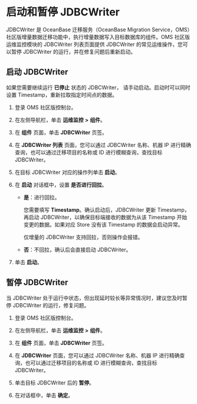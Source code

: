 # 启动和暂停 JDBCWriter

JDBCWriter 是 OceanBase 迁移服务（OceanBase Migration Service，OMS）社区版增量数据迁移功能中，执行增量数据写入目标数据库的组件。OMS 社区版运维监控模块的 JDBCWriter 列表页面提供 JDBCWriter 的常见运维操作，您可以暂停 JDBCWriter 的运行，并在修复问题后重新启动。

## 启动 JDBCWriter

如果您需要继续运行 **已停止** 状态的 JDBCWriter， 请手动启动。启动时可以同时设置 Timestamp，重新拉取指定时间点的数据。

1. 登录 OMS 社区版控制台。

2. 在左侧导航栏，单击 **运维监控** **\>** **组件**。

3. 在 **组件** 页面，单击 **JDBCWriter** 页签。

4. 在 **JDBCWriter 列表** 页面，您可以通过 JDBCWriter 名称、机器 IP 进行精确查询，也可以通过迁移项目的名称或 ID 进行模糊查询，查找目标 JDBCWriter。

5. 在目标 JDBCWriter 对应的操作列单击 **启动**。

6. 在 **启动** 对话框中，设置 **是否进行回拉**。

   * **是**：进行回拉。

     您需要填写 **Timestamp**。确认启动后，JDBCWriter 更新 Timestamp，再启动 JDBCWriter，以确保目标端接收的数据为从该 Timestamp 开始变更的数据。如果对应 Store 没有该 Timestamp 的数据会启动异常。

     仅增量的 JDBCWriter 支持回拉，否则操作会报错。
   
   * **否**：不回拉，确认后会直接启动 JDBCWriter。

7. 单击 **启动**。

## 暂停 JDBCWriter

当 JDBCWriter 处于运行中状态，但出现延时较长等异常情况时，建议您及时暂停 JDBCWriter 的运行，修复问题。 

1. 登录 OMS 社区版控制台。

2. 在左侧导航栏，单击 **运维监控** **\>** **组件**。

3. 在 **组件** 页面，单击 **JDBCWriter** 页签。

4. 在 **JDBCWriter** 页面，您可以通过 JDBCWriter 名称、机器 IP 进行精确查询，也可以通过迁移项目的名称或 ID 进行模糊查询，查找目标 JDBCWriter。

5. 单击目标 JDBCWriter 后的 **暂停**。

6. 在对话框中，单击 **确定**。